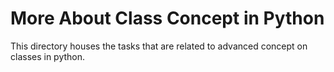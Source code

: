 # More About Class Concept in Python

This directory houses the tasks that are related to advanced concept on classes in python.

